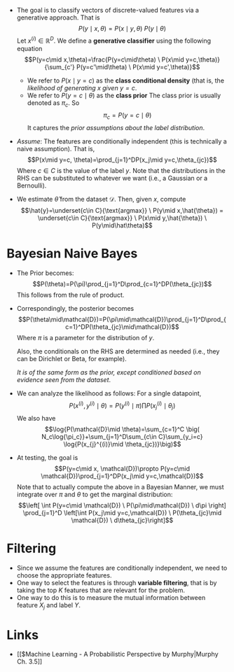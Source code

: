 * The goal is to classify vectors of discrete-valued features via a generative approach. That is $$P(y\mid x,\theta)=P(x\mid y,\theta) \ P(y\mid \theta)$$ Let $x^{(i)}\in\mathbb{R}^D$. We define a **generative classifier** using the following equation $$P(y=c\mid x,\theta)=\frac{P(y=c\mid\theta) \ P(x\mid y=c,\theta)}{\sum_{c'} P(y=c'\mid\theta) \ P(x\mid y=c',\theta)}$$
	* We refer to $P(x\mid y=c)$ as the **class conditional density**  (that is, the *likelihood of generating $x$ given $y=c$*.
	* We refer to $P(y=c\mid\theta)$ as the **class prior** The class prior is usually denoted as $\pi_c$.  So $$\pi_c=P(y=c\mid \theta)$$It captures the *prior assumptions about the label distribution*.

* *Assume*: The features are conditionally independent (this is technically a naive assumption). That is, $$P(x\mid y=c, \theta)=\prod_{j=1}^DP(x_j\mid y=c,\theta_{jc})$$Where $c\in C$ is the value of the label $y$.
  Note that the distributions in the RHS can be substituted to whatever we want (i.e., a Gaussian or a Bernoulli).
* We estimate $\hat{\theta}$ from the dataset $\mathcal{D}$. Then, given $x$, compute $$\hat{y}=\underset{c\in C}{\text{argmax}} \ P(y\mid x,\hat{\theta}) = \underset{c\in C}{\text{argmax}} \ P(x\mid y,\hat{\theta}) \ P(y\mid\hat\theta)$$
# Bayesian Naive Bayes
 * The Prior becomes: $$P(\theta)=P(\pi)\prod_{j=1}^D\prod_{c=1}^DP(\theta_{jc})$$
  This follows from the rule of product. 

* Correspondingly, the posterior becomes $$P(\theta\mid\mathcal{D})=P(\pi\mid\mathcal{D})\prod_{j=1}^D\prod_{c=1}^DP(\theta_{jc}\mid\mathcal{D})$$Where $\pi$ is a  parameter for the distribution of $y$.
	
	Also, the conditionals on the RHS are determined as needed (i.e., they can be Dirichlet or Beta, for example).
  
  *It is of the same form as the prior, except conditioned based on evidence seen from the dataset*. 

* We can analyze the likelihood as follows:  For a single datapoint, $$P(x^{(i)},y^{(i)}\mid \theta)=P(y^{(i)} \mid \pi)  \prod P(x_{j}^{(i)}\mid\theta_j)$$ We also have $$\log{P(\mathcal{D}\mid \theta)=\sum_{c=1}^C \big( N_c\log{\pi_c}}+\sum_{j=1}^D\sum_{c\in C}\sum_{y_i=c} \log{P(x_{j}^{(i)}\mid \theta_{jc})}\big)$$
* At testing, the goal is $$P(y=c\mid x, \mathcal{D})\propto P(y=c\mid \mathcal{D})\prod_{j=1}^DP(x_j\mid y=c,\mathcal{D})$$Note that to actually compute the above in a Bayesian Manner, we must integrate over $\pi$ and $\theta$ to get the marginal distribution: $$\left[ \int P(y=c\mid \mathcal{D}) \ P(\pi\mid\mathcal{D}) \ d\pi \right] \prod_{j=1}^D \left[\int P(x_j\mid y=c,\mathcal{D}) \ P(\theta_{jc}\mid \mathcal{D}) \ d\theta_{jc}\right]$$
# Filtering
* Since we assume the features are conditionally independent, we need to choose the appropriate features. 
* One way to select the features is through **variable filtering**, that is by taking the top $K$ features that are relevant for the problem.
* One way to do this is to measure the mutual information  between feature $X_j$ and label $Y$.
# Links
* [[$Machine Learning - A Probabilistic Perspective by Murphy|Murphy Ch. 3.5]]